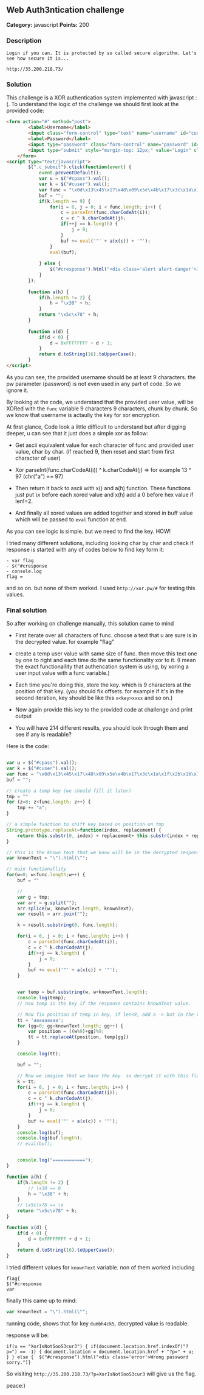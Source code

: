 ## Web Auth3ntication challenge

**Category:** javascript **Points:** 200

### Description
```
Login if you can. It is protected by so called secure algorithm. Let's see how secure it is...

http://35.200.218.73/
```

### Solution
This challenge is a XOR authentication system implemented with javascript :(.
To understand the logic of the challenge we should first look at the provided code:

```html
<form action="#" method="post">
		<label>Username</label>
		<input class="form-control" type="text" name="username" id="cuser" placeholder="Username" />
		<label>Password</label>
		<input type="password" class="form-control" name="password" id="cpass" placeholder="Password" />
		<input type="submit" style="margin-top: 12px;" value="Login" class="form-control btn btn-success c_submit" />
	</form>
<script type="text/javascript">
		$(".c_submit").click(function(event) {
			event.preventDefault();
			var u = $("#cpass").val();
			var k = $("#cuser").val();
			var func = "\x0d\x13\x45\x17\x48\x09\x5e\x4b\x17\x3c\x1a\x1f\x2b\x1b\x7a\x0c\x1f\x66\x0b\x1a\x3e\x51\x0b\x41\x11\x58\x17\x4d\x55\x16\x42\x01\x52\x4b\x0f\x5a\x07\x00\x00\x07\x06\x40\x4d\x07\x5a\x07\x14\x19\x0b\x07\x5a\x4d\x03\x47\x01\x13\x43\x0b\x06\x50\x06\x13\x7a\x02\x5d\x4f\x5d\x18\x09\x41\x42\x15\x59\x48\x4d\x4f\x59\x1d\x43\x10\x15\x00\x1a\x0e\x17\x05\x51\x0d\x1f\x1b\x08\x1a\x0e\x03\x1c\x5d\x0c\x05\x15\x59\x55\x09\x0d\x0b\x41\x0e\x0e\x5b\x10\x5b\x01\x0d\x0b\x55\x17\x02\x5a\x0a\x5b\x05\x10\x0d\x52\x43\x40\x15\x46\x4a\x1d\x5f\x4a\x14\x48\x4b\x40\x5f\x55\x10\x42\x15\x14\x06\x07\x46\x01\x55\x16\x42\x48\x10\x4b\x49\x16\x07\x07\x08\x11\x18\x5b\x0d\x18\x50\x46\x5c\x43\x0a\x1c\x59\x0f\x43\x17\x58\x11\x04\x14\x48\x57\x0f\x0a\x46\x17\x48\x4a\x07\x1a\x46\x0c\x19\x12\x5a\x22\x1f\x0d\x06\x53\x43\x1b\x54\x17\x06\x1a\x0d\x1a\x50\x43\x18\x5a\x16\x07\x14\x4c\x4a\x1d\x1e";
			buf = "";
			if(k.length == 9) {
				for(i = 0, j = 0; i < func.length; i++) {
					c = parseInt(func.charCodeAt(i));
					c = c ^ k.charCodeAt(j);
					if(++j == k.length) {
						j = 0;
					}
					buf += eval('"' + a(x(c)) + '"');
				}
				eval(buf);
				
			} else {
				$("#cresponse").html("<div class='alert alert-danger'>Invalid creds...</div>");
			}
		});
		
		function a(h) {
			if(h.length != 2) {
				h = "\x30" + h;
			}
			return "\x5c\x78" + h;
		}
		
		function x(d) {
			if(d < 0) {
				d = 0xFFFFFFFF + d + 1;
			}
			return d.toString(16).toUpperCase();
		}
</script>
```

As you can see, the provided username should be at least 9 characters. the pw parameter (password) is not even used in any part of code. So we ignore it.

By looking at the code, we understand that the provided user value, will be XORed with the ```func``` variable 9 characters 9 characters, chunk by chunk.
So we know that username is actaully the key for xor encryption.

At first glance, Code look a little difficult to understand but after digging deeper, u can see that it just does a simple xor as follow:

- Get ascii equivalent value for each character of func and provided user value, char by char. (if reached 9, then reset and start from first character of user)

- Xor parseInt(func.charCodeAt(i)) ^ k.charCodeAt(j) => for example 13 ^ 97 (chr("a") == 97) 

- Then return it back to ascii with x() and a(h) function. These functions just put \x before each xored value and x(h) add a 0 before hex value if len!=2.

- And finally all xored values are added together and stored in buff value which will be passed to ```eval``` function at end.

As you can see logic is simple. but we need to find the key. HOW!

I tried many different solutions, including looking char by char and check if response is started with any of codes below to find key form it:

```
- var flag
- $("#cresponse
- console.log
flag = 
```
and so on. but none of them worked. 
I used ```http://xor.pw/#``` for testing this values.

### Final solution

So after working on challenge manually, this solution came to mind

- First iterate over all characters of func. choose a text that u are sure is in the decrypted value. for example "flag"

- create a temp user value with same size of func. then move this text one by one to right and each time do the same functionality xor to it. (I mean the exact functionallity that authencation system is using, by xoring a user input value with a func variable.) 

- Each time you're doing this, store the key. which is 9 characters at the position of that key. (you should fix offsets. for example if it's in the second iteration, key should be like this ```x<key>xxxx``` and so on.)

- Now again provide this key to the provided code at challenge and print output

- You will have 214 different results, you should look through them and see if any is readable?

Here is the code:

```javascript

var u = $("#cpass").val();
var k = $("#cuser").val();
var func = "\x0d\x13\x45\x17\x48\x09\x5e\x4b\x17\x3c\x1a\x1f\x2b\x1b\x7a\x0c\x1f\x66\x0b\x1a\x3e\x51\x0b\x41\x11\x58\x17\x4d\x55\x16\x42\x01\x52\x4b\x0f\x5a\x07\x00\x00\x07\x06\x40\x4d\x07\x5a\x07\x14\x19\x0b\x07\x5a\x4d\x03\x47\x01\x13\x43\x0b\x06\x50\x06\x13\x7a\x02\x5d\x4f\x5d\x18\x09\x41\x42\x15\x59\x48\x4d\x4f\x59\x1d\x43\x10\x15\x00\x1a\x0e\x17\x05\x51\x0d\x1f\x1b\x08\x1a\x0e\x03\x1c\x5d\x0c\x05\x15\x59\x55\x09\x0d\x0b\x41\x0e\x0e\x5b\x10\x5b\x01\x0d\x0b\x55\x17\x02\x5a\x0a\x5b\x05\x10\x0d\x52\x43\x40\x15\x46\x4a\x1d\x5f\x4a\x14\x48\x4b\x40\x5f\x55\x10\x42\x15\x14\x06\x07\x46\x01\x55\x16\x42\x48\x10\x4b\x49\x16\x07\x07\x08\x11\x18\x5b\x0d\x18\x50\x46\x5c\x43\x0a\x1c\x59\x0f\x43\x17\x58\x11\x04\x14\x48\x57\x0f\x0a\x46\x17\x48\x4a\x07\x1a\x46\x0c\x19\x12\x5a\x22\x1f\x0d\x06\x53\x43\x1b\x54\x17\x06\x1a\x0d\x1a\x50\x43\x18\x5a\x16\x07\x14\x4c\x4a\x1d\x1e";
buf = "";

// create a temp key (we should fill it later)
tmp = ""
for (z=0; z<func.length; z++) {
	tmp += "a";
}

// a simple function to shift key based on position on tmp
String.prototype.replaceAt=function(index, replacement) {
    return this.substr(0, index) + replacement+ this.substr(index + replacement.length);
}

// this is the known text that we know will be in the decrypted response.
var knownText = "\").html(\"";

// main functionallity
for(w=0; w<func.length;w++) {
	buf = ""

	// 
	var g = tmp;
	var arr = g.split("");
	arr.splice(w, knownText.length, knownText);
	var result = arr.join("");

	k = result.substring(0, func.length);

	for(i = 0, j = 0; i < func.length; i++) {
		c = parseInt(func.charCodeAt(i));
		c = c ^ k.charCodeAt(j);
		if(++j == k.length) {
			j = 0;
		}
		buf += eval('"' + a(x(c)) + '"');
	}


	var temp = buf.substring(w, w+knownText.length);
	console.log(temp);
	// now temp is the key if the response contains knownText value.

	// Now fix position of temp in key, if len<9, add a -> but in the right position.
	tt = 'aaaaaaaaa';
	for (gg=0; gg<knownText.length; gg++) {
		var position = ((w%9)+gg)%9;
		tt = tt.replaceAt(position, temp[gg])
	}

	console.log(tt);

	buf = "";

	// Now we imagine that we have the key. so decrypt it with this flag for func.length times.
	k = tt;
	for(i = 0, j = 0; i < func.length; i++) {
		c = parseInt(func.charCodeAt(i));
		c = c ^ k.charCodeAt(j);
		if(++j == k.length) {
			j = 0;
		}
		buf += eval('"' + a(x(c)) + '"');
	}
	console.log(buf);
	console.log(buf.length);
	// eval(buf);


	console.log("============");
}

function a(h) {
	if(h.length != 2) {
		// \x30 == 0
		h = "\x30" + h;
	}
	// \x5c\x78 == \x
	return "\x5c\x78" + h;
}

function x(d) {
	if(d < 0) {
		d = 0xFFFFFFFF + d + 1;
	}
	return d.toString(16).toUpperCase();
}
```

I tried different values for ```knownText``` variable. non of them worked including 

```
flag{
$("#cresponse
var 
```

finally this came up to mind:
```javascript
var knownText = "\").html(\"";
```

running code, shows that for key ```dumbh4ck5```, decrypted value is readable. 

response will be:
```
if(u == "XorIsNotSooS3cur3") { if(document.location.href.indexOf("?p=") == -1) { document.location = document.location.href + "?p=" + u; } } else {  $("#cresponse").html("<div class='error'>Wrong password sorry.")}
```

So visiting ```http://35.200.218.73/?p=XorIsNotSooS3cur3``` will give us the flag.

peace:)
